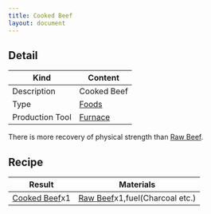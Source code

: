 ```yaml
---
title: Cooked Beef
layout: document
---
```

## Detail

|Kind|Content|
|---|---|
|Description|Cooked Beef|
|Type|[Foods](Foods)|
|Production Tool|[Furnace](Furnace)|

There is more recovery of physical strength than [Raw Beef](Raw_Beef).

## Recipe

|Result|Materials|
|---|---|
|[Cooked Beef](Cooked_Beef)x1|[Raw Beef](Raw_Beef)x1,fuel(Charcoal etc.)|

